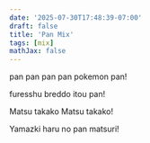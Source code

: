 ```yaml
---
date: '2025-07-30T17:48:39-07:00'
draft: false
title: 'Pan Mix'
tags: [mix]
mathJax: false
---
```


pan pan pan pan pokemon pan!

furesshu breddo itou pan!

Matsu takako Matsu takako!

Yamazki haru no pan matsuri!